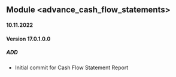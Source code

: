 ## Module <advance_cash_flow_statements>

#### 10.11.2022
#### Version 17.0.1.0.0
##### ADD
- Initial commit for Cash Flow Statement Report
